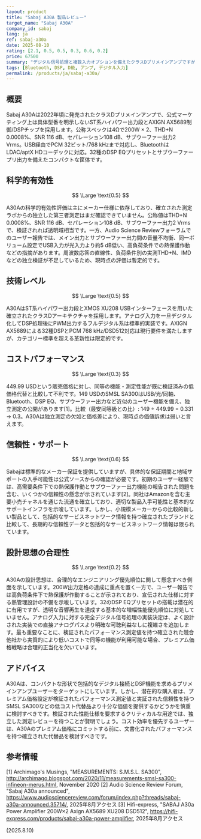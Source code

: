 ```yaml
---
layout: product
title: "Sabaj A30A 製品レビュー"
target_name: "Sabaj A30A"
company_id: sabaj
lang: ja
ref: sabaj-a30a
date: 2025-08-10
rating: [2.1, 0.5, 0.5, 0.3, 0.6, 0.2]
price: 67500
summary: "デジタル信号処理と複数入力オプションを備えたクラスDプリメインアンプですが、独立した測定検証がなく、より安価な代替品からの強力な競争に直面しています。"
tags: [Bluetooth, DSP, D級, アンプ, デジタル入力]
permalink: /products/ja/sabaj-a30a/
---
```

## 概要

Sabaj A30Aは2022年頃に発売されたクラスDプリメインアンプで、公式マーケティング上は具体型番を明示しないST系ハイパワー出力段とAXIGN AX5689制御/DSPチップを採用します。公称スペックは4Ωで200W × 2、THD+N 0.0008%、SNR 116 dB、セパレーション108 dB、サブウーファー出力2 Vrms。USB経由でPCM 32ビット/768 kHzまで対応し、BluetoothはLDAC/aptX HDコーデックに対応。32種のDSP EQプリセットとサブウーファープリ出力を備えたコンパクトな筐体です。

## 科学的有効性

$$ \Large \text{0.5} $$

A30Aの科学的有効性評価は主にメーカー仕様に依存しており、確立された測定ラボからの独立した第三者測定はまだ確認できていません。公称値はTHD+N 0.0008%、SNR 116 dB、セパレーション108 dB、サブウーファー出力2 Vrmsで、検証されれば透明域相当です。一方、Audio Science Reviewフォーラムでのユーザー報告では、メイン出力とサブウーファー出力間の音量不均衡、同一ボリューム設定でUSB入力が光入力より約5 dB低い、高負荷条件での熱保護作動などの指摘があります。周波数応答の直線性、負荷条件別の実測THD+N、IMDなどの独立検証が不足しているため、現時点の評価は暫定的です。

## 技術レベル

$$ \Large \text{0.5} $$

A30AはST系ハイパワー出力段とXMOS XU208 USBインターフェースを用いた確立されたクラスDアーキテクチャを採用します。アナログ入力を一旦デジタル化してDSP処理後にPWM出力するフルデジタル系は標準的実装です。AXIGN AX5689による32種DSPとPCM 768 kHz/DSD512対応は現行要件を満たしますが、カテゴリー標準を超える革新性は限定的です。

## コストパフォーマンス

$$ \Large \text{0.3} $$

449.99 USDという販売価格に対し、同等の機能・測定性能が既に検証済みの低価格代替と比較して不利です。149 USDのSMSL SA300はUSB/光/同軸、Bluetooth、DSP EQ、サブウーファー出力など近似のユーザー機能を備え、独立測定の公開があります[1]。比較（最安同等級との比）: 149 ÷ 449.99 = 0.331 → 0.3。A30Aは独立測定の欠如と価格差により、現時点の価値訴求は弱いと言えます。

## 信頼性・サポート

$$ \Large \text{0.6} $$

Sabajは標準的なメーカー保証を提供していますが、具体的な保証期間と地域サポートの入手可能性は公式ソースからの確認が必要です。初期のユーザー経験では、高需要条件下での熱保護作動とサブウーファー出力機能の報告された問題を含む、いくつかの信頼性の懸念が示されています[2]。同社はAmazonを含む主要小売チャネルを通じた流通を確立しており、適切な製品入手可能性と基本的なサポートインフラを示唆しています。しかし、小規模メーカーからの比較的新しい製品として、包括的なサービスネットワーク情報を持つ確立されたブランドと比較して、長期的な信頼性データと包括的なサービスネットワーク情報は限られています。

## 設計思想の合理性

$$ \Large \text{0.2} $$

A30Aの設計思想は、合理的なエンジニアリング優先順位に関して懸念すべき側面を示しています。200W出力定格の達成に重点を置く一方で、ユーザー報告では高負荷条件下で熱保護が作動することが示されており、宣伝された仕様に対する熱管理設計の不備を示唆しています。32のDSP EQプリセットの搭載は潜在的に有用ですが、透明な音響再生を達成する基本的な増幅性能優先順位に対処していません。アナログ入力に対する完全デジタル信号処理の実装決定は、よく設計された実装での直接アナログパスより明確な可聴利益なしに複雑さを追加します。最も重要なことに、検証されたパフォーマンス測定値を持つ確立された競合他社から実質的により低いコストで同等の機能が利用可能な場合、プレミアム価格戦略は合理的正当化を欠いています。

## アドバイス

A30Aは、コンパクトな形状で包括的なデジタル接続とDSP機能を求めるプリメインアンプユーザーをターゲットにしています。しかし、潜在的な購入者は、プレミアム価格設定が検証されたパフォーマンス測定値と実証された信頼性を持つSMSL SA300などの低コスト代替品より十分な価値を提供するかどうかを慎重に検討すべきです。検証された性能仕様を要求するクリティカルな用途では、独立した測定レビューを待つことが賢明でしょう。コスト効率を優先するユーザーは、A30Aのプレミアム価格にコミットする前に、文書化されたパフォーマンスを持つ確立された代替品を検討すべきです。

## 参考情報

[1] Archimago's Musings, "MEASUREMENTS: S.M.S.L. SA300", http://archimago.blogspot.com/2020/11/measurements-smsl-sa300-infineon-merus.html, November 2020
[2] Audio Science Review Forum, "Sabaj A30a announced", https://www.audiosciencereview.com/forum/index.php?threads/sabaj-a30a-announced.35714/, 2025年8月アクセス
[3] Hifi-express, "SABAJ A30a Power Amplifier 200W×2 Axign AX5689 XU208 DSD512", https://hifi-express.com/products/sabaj-a30a-power-amplifier, 2025年8月アクセス

(2025.8.10)